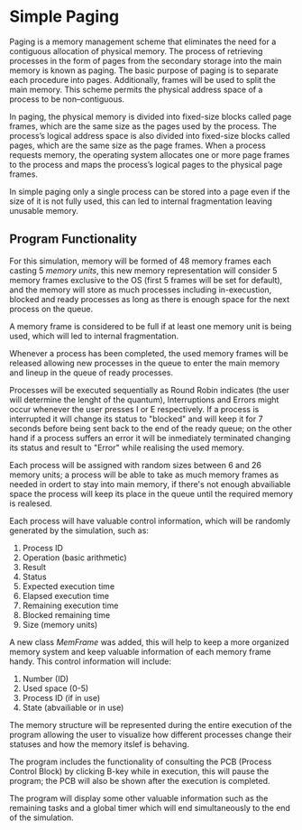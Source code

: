 # Simple Paging

Paging is a memory management scheme that eliminates the need for a contiguous allocation of physical memory. The process of retrieving 
processes in the form of pages from the secondary storage into the main memory is known as paging. The basic purpose of paging is to 
separate each procedure into pages. Additionally, frames will be used to split the main memory. This scheme permits the physical address 
space of a process to be non–contiguous.

In paging, the physical memory is divided into fixed-size blocks called page frames, which are the same size as the pages used by the 
process. The process’s logical address space is also divided into fixed-size blocks called pages, which are the same size as the page 
frames. When a process requests memory, the operating system allocates one or more page frames to the process and maps the process’s 
logical pages to the physical page frames.

In simple paging only a single process can be stored into a page even if the size of it is not fully used, this can led to internal
fragmentation leaving unusable memory.

## Program Functionality
For this simulation, memory will be formed of 48 memory frames each casting 5 *memory units*, this new memory representation will consider 5 memory frames exclusive to the OS (first 5 frames will be set for default), and the memory will store as much processes including in-execustion, blocked and ready processes as long as there is enough space for the next process on the queue. 

A memory frame is considered to be full if at least one memory unit is being used, which will led to internal fragmentation.

Whenever a process has been completed, the used memory frames will be released allowing new processes in the queue to enter the main memory and lineup in the queue of ready processes.

Processes will be executed sequentially as Round Robin indicates (the user will determine the lenght of the quantum), Interruptions and Errors might occur whenever the user presses I or E respectively. If a process is interrupted it will change its status to "blocked" and will keep it for 7 seconds before being sent back to the end of the ready queue; on the other hand if a process suffers an error it will be inmediately terminated changing its status and result to "Error" while realising the used memory.

Each process will be assigned with random sizes between 6 and 26 memory units; a process will be able to take as much memory frames as needed in ordert to stay into main memory, if there's not enough abvailiable space the process will keep its place in the queue until the required memory is realesed.

Each process will have valuable control information, which will be randomly generated by the simulation, such as:
1. Process ID
2. Operation (basic arithmetic)
3. Result
4. Status
5. Expected execution time
6. Elapsed execution time
7. Remaining execution time
8. Blocked remaining time
9. Size (memory units)

A new class *MemFrame* was added, this will help to keep a more organized memory system and keep valuable information of each memory frame handy. This control information will include:
1. Number (ID)
2. Used space (0-5)
3. Process ID (if in use)
4. State (abvailiable or in use)

The memory structure will be represented during the entire execution of the program allowing the user to visualize how different processes change their statuses and how the memory itslef is behaving.

The program includes the functionality of consulting the PCB (Process Control Block) by clicking B-key while in execution, this will pause the program; the PCB will also be shown after the execution is completed.

The program will display some other valuable information such as the remaining tasks and a global timer which will end simultaneously to 
the end of the simulation.
